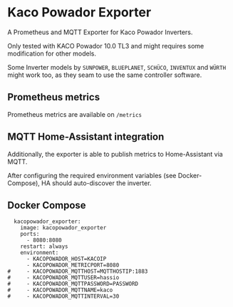 # Kaco Powador Exporter
A Prometheus and MQTT Exporter for Kaco Powador Inverters.

Only tested with KACO Powador 10.0 TL3 and might requires some modification for other models.

Some Inverter models by `SUNPOWER`, `BLUEPLANET`, `SCHÜCO`, `INVENTUX` and `WÜRTH` might work too, as they seam to use the same controller software.

## Prometheus metrics
Prometheus metrics are available on `/metrics`

## MQTT Home-Assistant integration
Additionally, the exporter is able to publish metrics to Home-Assistant via MQTT.

After configuring the required environment variables (see Docker-Compose), HA should auto-discover the inverter.

## Docker Compose
```
  kacopowador_exporter:
    image: kacopowador_exporter
    ports:
      - 8080:8080
    restart: always
    environment:
      - KACOPOWADOR_HOST=KACOIP
      - KACOPOWADOR_METRICPORT=8080
#     - KACOPOWADOR_MQTTHOST=MQTTHOSTIP:1883
#     - KACOPOWADOR_MQTTUSER=hassio
#     - KACOPOWADOR_MQTTPASSWORD=PASSWORD
#     - KACOPOWADOR_MQTTNAME=kaco
#     - KACOPOWADOR_MQTTINTERVAL=30
```

